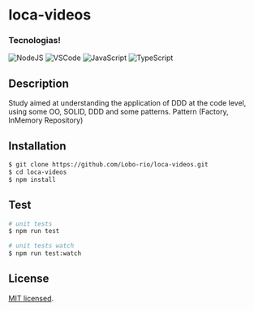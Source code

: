 # loca-videos
### Tecnologias!
![NodeJS](https://img.shields.io/badge/Node.js-43853D?style=for-the-badge&logo=node.js&logoColor=white)
![VSCode](https://img.shields.io/badge/Visual_Studio_Code-0078D4?style=for-the-badge&logo=visual%20studio%20code&logoColor=white)
![JavaScript](https://img.shields.io/badge/JavaScript-323330?style=for-the-badge&logo=javascript&logoColor=F7DF1E)
![TypeScript](https://img.shields.io/badge/TypeScript-007ACC?style=for-the-badge&logo=typescript&logoColor=white)

## Description

Study aimed at understanding the application of DDD at the code level, using some OO, SOLID, DDD and some patterns.
Pattern (Factory, InMemory Repository)

## Installation

```bash
$ git clone https://github.com/Lobo-rio/loca-videos.git
$ cd loca-videos
$ npm install
```

## Test

```bash
# unit tests
$ npm run test

# unit tests watch
$ npm run test:watch
```

## License

[MIT licensed](LICENSE).
